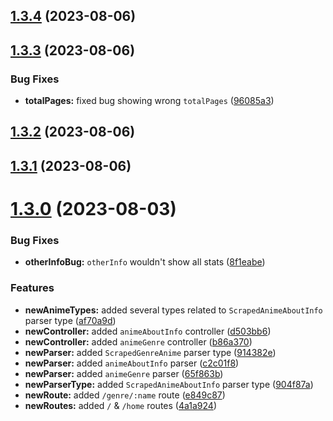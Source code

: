 ## [1.3.4](https://github.com/ghoshRitesh12/zoro.to-api/compare/v1.3.3...v1.3.4) (2023-08-06)



## [1.3.3](https://github.com/ghoshRitesh12/zoro.to-api/compare/v1.3.2...v1.3.3) (2023-08-06)


### Bug Fixes

* **totalPages:** fixed bug showing wrong `totalPages` ([96085a3](https://github.com/ghoshRitesh12/zoro.to-api/commit/96085a32b1aa8f882464da2a47218997b26b8145))



## [1.3.2](https://github.com/ghoshRitesh12/zoro.to-api/compare/v1.3.1...v1.3.2) (2023-08-06)



## [1.3.1](https://github.com/ghoshRitesh12/zoro.to-api/compare/v1.3.0...v1.3.1) (2023-08-06)



# [1.3.0](https://github.com/ghoshRitesh12/zoro.to-api/compare/v1.2.0...v1.3.0) (2023-08-03)


### Bug Fixes

* **otherInfoBug:** `otherInfo` wouldn't show all stats ([8f1eabe](https://github.com/ghoshRitesh12/zoro.to-api/commit/8f1eabe2d9162ade3adcd604417f4f2b8ce95265))


### Features

* **newAnimeTypes:** added several types related to `ScrapedAnimeAboutInfo` parser type ([af70a9d](https://github.com/ghoshRitesh12/zoro.to-api/commit/af70a9de1146b2c3bfdacd51f790f34f35b49877))
* **newController:** added `animeAboutInfo` controller ([d503bb6](https://github.com/ghoshRitesh12/zoro.to-api/commit/d503bb6c5c6c412deac29f55a0c734c68df29842))
* **newController:** added `animeGenre` controller ([b86a370](https://github.com/ghoshRitesh12/zoro.to-api/commit/b86a3703818f495c03bd714504c1056456c1e405))
* **newParser:** added  `ScrapedGenreAnime` parser type ([914382e](https://github.com/ghoshRitesh12/zoro.to-api/commit/914382ee516dc9c0d611b0dd280963229779df2c))
* **newParser:** added `animeAboutInfo` parser ([c2c01f8](https://github.com/ghoshRitesh12/zoro.to-api/commit/c2c01f88afa51e30bad465854bf773e7f98924cd))
* **newParser:** added `animeGenre` parser ([65f863b](https://github.com/ghoshRitesh12/zoro.to-api/commit/65f863b3c11c98b9f34bfdc57ba8e896110dcf22))
* **newParserType:** added `ScrapedAnimeAboutInfo` parser type ([904f87a](https://github.com/ghoshRitesh12/zoro.to-api/commit/904f87aa0fd81d18cb5835b1c0e2cea8ada2b19e))
* **newRoute:** added  `/genre/:name` route ([e849c87](https://github.com/ghoshRitesh12/zoro.to-api/commit/e849c870a0ad018f7fd10ba9835c0d98d7546fd2))
* **newRoutes:** added `/` & `/home` routes ([4a1a924](https://github.com/ghoshRitesh12/zoro.to-api/commit/4a1a9249b9aee0cc3446c9a1532eb74786220115))



